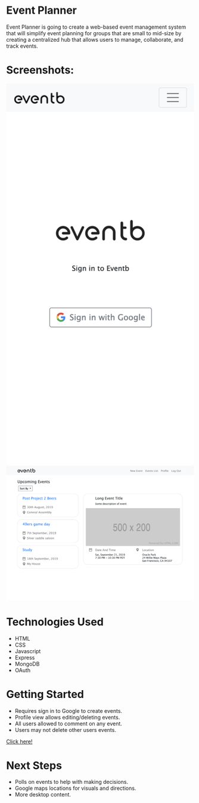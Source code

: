 # Event Planner


Event Planner is going to create a web-based event management system that will simplify event planning for groups that are small to mid-size by creating a centralized hub that allows users to manage, collaborate, and track events.

# Screenshots:

![Screenshot 1](public/images/ss1.png "Screenshot 1") ![Screenshot 2](public/images/ss2.png "Screenshot 2")

# Technologies Used
* HTML
* CSS
* Javascript
* Express
* MongoDB
* OAuth

# Getting Started

* Requires sign in to Google to create events.
* Profile view allows editing/deleting events.
* All users allowed to comment on any event.
* Users may not delete other users events.

[Click here!](https://alyplans.herokuapp.com)

# Next Steps
* Polls on events to help with making decisions.
* Google maps locations for visuals and directions.
* More desktop content.